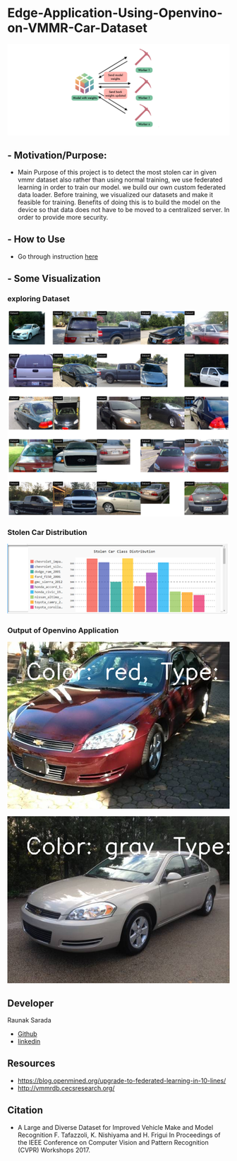 # Edge-Application-Using-Openvino-on-VMMR-Car-Dataset
![alt text](https://github.com/raunak222/UdacityOpenSource/blob/master/Raunak%20Sarada/Federated%20Learning%20on%20VMMR%20Cars%20Dataset/federated.png)

## - Motivation/Purpose: 
- Main Purpose of this project is to detect the most stolen car in given vmmr dataset 
also rather than using normal training, we use federated learning in order to train our model. we build our own custom federated data loader. Before training, we visualized our datasets and make it feasible for training.
Benefits of doing this is to build the model on the device so that data does not have to be moved to a centralized server. In order to provide more security.
 

## - How to Use 
- Go through instruction [here](https://github.com/raunak222/UdacityOpenSource/blob/master/Raunak%20Sarada/Federated%20Learning%20on%20VMMR%20Cars%20Dataset/Installation%20Instructions.docx)

## - Some Visualization
 ### exploring Dataset
 ![alt text](https://github.com/raunak222/UdacityOpenSource/blob/master/Raunak%20Sarada/Federated%20Learning%20on%20VMMR%20Cars%20Dataset/vmmr.png)
### Stolen Car Distribution
![alt text](https://github.com/raunak222/UdacityOpenSource/blob/master/Raunak%20Sarada/Federated%20Learning%20on%20VMMR%20Cars%20Dataset/vmmr3.PNG)
### Output of Openvino Application
![alt text](https://github.com/raunak222/Edge-Application-Using-Openvino-on-VMMR-Car-Dataset/blob/master/Images/CAR_META-output%20(1).png)


![alt text](https://github.com/raunak222/Edge-Application-Using-Openvino-on-VMMR-Car-Dataset/blob/master/Images/CAR_META-output.png)

## Developer 
  Raunak Sarada 
  - [Github](https://github.com/raunak222) 
  - [linkedin](https://www.linkedin.com/in/raunak-sarada)
## Resources 
- https://blog.openmined.org/upgrade-to-federated-learning-in-10-lines/
- http://vmmrdb.cecsresearch.org/

## Citation
- A Large and Diverse Dataset for Improved Vehicle Make and Model Recognition F. Tafazzoli, K. Nishiyama and H. Frigui In Proceedings of the IEEE Conference on Computer Vision and Pattern Recognition (CVPR) Workshops 2017.
